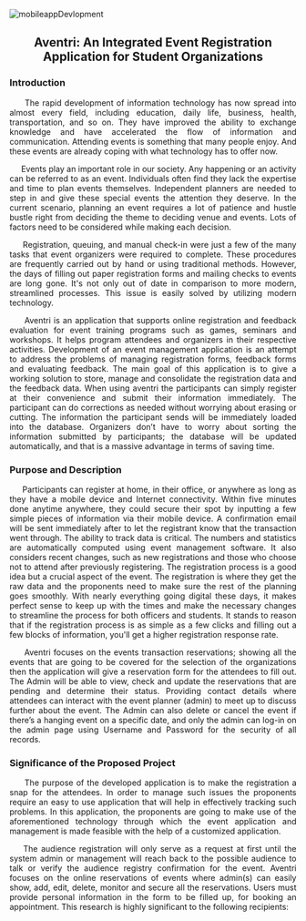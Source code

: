 ![mobileappDevlopment](https://user-images.githubusercontent.com/102575349/181700180-b0a0d340-8584-4aeb-8f71-741f1f5db3c4.png)
<h2 align="center"> Aventri: An Integrated Event Registration Application for Student Organizations

<h3> Introduction </h3> <i class="fa-solid fa-1"></i>
 <p align=justify>
&nbsp;&nbsp;&nbsp;&nbsp; The rapid development of information technology has now spread into almost every field, including education, daily life, business, health, transportation, and so on. They have improved the ability to exchange knowledge and have accelerated the flow of information and communication. Attending events is something that many people enjoy. And these events are already coping with what technology has to offer now.

<p align=justify> &nbsp;&nbsp;&nbsp;&nbsp; Events play an important role in our society. Any happening or an activity can be referred to as an event. Individuals often find they lack the expertise and time to plan events themselves. Independent planners are needed to step in and give these special events the attention they deserve. In the current scenario, planning an event requires a lot of patience and hustle bustle right from deciding the theme to deciding venue and events. Lots of factors need to be considered while making each decision.

<p align=justify> &nbsp;&nbsp;&nbsp;&nbsp; Registration, queuing, and manual check-in were just a few of the many tasks that event organizers were required to complete. These procedures are frequently carried out by hand or using traditional methods. However, the days of filling out paper registration forms and mailing checks to events are long gone. It's not only out of date in comparison to more modern, streamlined processes. This issue is easily solved by utilizing modern technology.

<p align=justify> &nbsp;&nbsp;&nbsp;&nbsp; Aventri is an application that supports online registration and feedback evaluation for event training programs such as games, seminars and workshops. It helps program attendees and organizers in their respective activities. Development of an event management application is an attempt to address the problems of managing registration forms, feedback forms and evaluating feedback. The main goal of this application is to give a working solution to store, manage and consolidate the registration data and the feedback data. When using aventri the participants can simply register at their convenience and submit their information immediately. The participant can do corrections as needed without worrying about erasing or cutting. The information the participant sends will be immediately loaded into the database. Organizers don’t have to worry about sorting the information submitted by participants; the database will be updated automatically, and that is a massive advantage in terms of saving time. 
 
 <h3> Purpose and Description </h3> <i class="fa-solid fa-1"></i>
 
<p align=justify> &nbsp;&nbsp;&nbsp;&nbsp; Participants can register at home, in their office, or anywhere as long as they have a mobile device and Internet connectivity. Within five minutes done anytime anywhere, they could secure their spot by inputting a few simple pieces of information via their mobile device. A confirmation email will be sent immediately after to let the registrant know that the transaction went through. The ability to track data is critical. The numbers and statistics are automatically computed using event management software. It also considers recent changes, such as new registrations and those who choose not to attend after previously registering. The registration process is a good idea but a crucial aspect of the event. The registration is where they get the raw data and the proponents need to make sure the rest of the planning goes smoothly. With nearly everything going digital these days, it makes perfect sense to keep up with the times and make the necessary changes to streamline the process for both officers and students. It stands to reason that if the registration process is as simple as a few clicks and filling out a few blocks of information, you'll get a higher registration response rate.

<p align=justify> &nbsp;&nbsp;&nbsp;&nbsp; Aventri focuses on the events transaction reservations; showing all the events that are going to be covered for the selection of the organizations then the application will give a reservation form for the attendees to fill out. The Admin will be able to view, check and update the reservations that are pending and determine their status. Providing contact details where attendees can interact with the event planner (admin) to meet up to discuss further about the event. The Admin can also delete or cancel the event if there’s a hanging event on a specific date, and only the admin can log-in on the admin page using Username and Password for the security of all records.

<h3> Significance of the Proposed Project </h3>
<p align=justify> &nbsp;&nbsp;&nbsp;&nbsp; The purpose of the developed application is to make the registration a snap for the attendees. In order to manage such issues the proponents require an easy to use application that will help in effectively tracking such problems.  In this application, the proponents are going to make use of the aforementioned technology through which the event application and management is made feasible with the help of a customized application.  
<p align=justify> &nbsp;&nbsp;&nbsp;&nbsp;The audience registration will only serve as a request at first until the system admin or management will reach back to the possible audience to talk or verify the audience registry confirmation for the event. Aventri focuses on the online reservations of events where admin(s) can easily show, add, edit, delete, monitor and secure all the reservations. Users must provide personal information in the form to be filled up, for booking an appointment. This research is highly significant to the following recipients:
